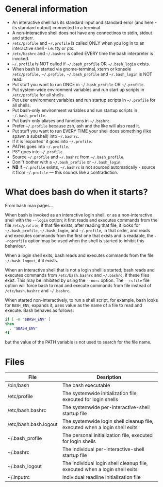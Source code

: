 # General information
+ An interactive shell has its standard input and standard error (and here - its standard output) connected to a terminal.
+ A non-interactive shell does not have any connectinos to stdin, stdout and stderr.
+ `/etc/profile` and `~/.profile` is called ONLY when you log in to an interactive shell - i.e. tty or pts.
+ `/etc/bashrc` and `~/.bashrc` is called EVERY time the bash interpreter is invoked.
+ `~/.profile` is NOT called if `~/.bash_profile` OR `~/.bash_login` exists.
+ When bash is started via gnome-terminal, xterm or konsole `/etc/profile,` `~/.profile,` `~/.bash_profile` and `~/.bash_login` is NOT read.
+ Put stuff you want to run ONCE in `~/.bash_profile` OR `~/.profile`.
+ Put system-wide environment variables and run start up scripts in `/etc/profile` for all shells.
+ Put user environment variables and run startup scripts in `~/.profile` for all shells.
+ Put bash-only environment variables and run startup scripts in `~/.bash_profile.`
+ Put bash-only aliases and functions in `~/.bashrc`.
+ Prefer `~/.profile` because zsh, ash and the like will also read it.
+ Put stuff you want to run EVERY TIME your shell does something (like spawn a subshell) into `~/.bashrc`.
+ If it is 'exported' it goes into `~/.profile`.
+ *PATH*s goes into `~/.profile`.
+ PS* goes into `~/.profile`.
+ Source `~/.profile` and `~/.bashrc` from `~/.bash_profile`.
+ Don''t bother with a `~/.bash_profile` or `~/.bash_login`.
+ **NB** If `~/.profile` exists, `~/.bashrc` is not sourced automatically - source it from `~/.profile` — this sounds like a contradiction.


# What does bash do when it starts?
From bash man pages...

When bash is invoked as an interactive login shell, or as a non-interactive shell with the `--login` option; it first reads and executes commands from the file `/etc/profile`, if that file exists, after reading that file, it looks for `~/.bash_profile`, `~/.bash_login`, and `~/.profile`, in that order, and reads and executes commands from the first one that exists and is readable, the `--noprofile` option may be used when the shell is started to inhibit this behaviour.

When a login shell exits, bash reads and executes commands from the file `~/.bash_logout`, if it exists.

When an interactive shell that is not a login shell is started; bash reads and executes commands from `/etc/bash.bashrc` and `~/.bashrc`, if these files exist. This may be inhibited by using the `--norc` option. The `--rcfile` file option will force bash to read and execute commands from file instead of `/etc/bash.bashrc` and `~/.bashrc`.

When started non-interactively, to run a shell script, for example, bash looks for `BASH_ENV`, expands it, uses value as the name of a file to read and execute. Bash behaves as follows:
``` bash
if [ -n "$BASH_ENV" ]
then
  . "$BASH_ENV"
fi
```
but the value of the PATH variable is not used to search for the file name.


# Files
File                  | Desription
                     -|-
/bin/bash             | The bash executable
/etc/profile          | The systemwide initialization file, executed for login shells
/etc/bash.bashrc      | The systemwide per-interactive-shell startup file
/etc/bash.bash.logout | The systemwide login shell cleanup file, executed when a login shell exits
~/.bash_profile       | The personal initialization file, executed for login shells
~/.bashrc             | The individual per-interactive-shell startup file
~/.bash_logout        | The individual login shell cleanup file, executed when a login shell exits
~/.inputrc            | Individual readline initialization file
